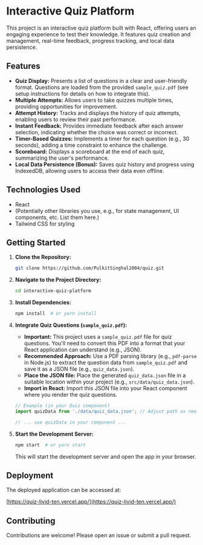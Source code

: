 # Interactive Quiz Platform

This project is an interactive quiz platform built with React, offering users an engaging experience to test their knowledge.  It features quiz creation and management, real-time feedback, progress tracking, and local data persistence.

## Features

*   **Quiz Display:** Presents a list of questions in a clear and user-friendly format.  Questions are loaded from the provided `sample_quiz.pdf` (see setup instructions for details on how to integrate this).
*   **Multiple Attempts:** Allows users to take quizzes multiple times, providing opportunities for improvement.
*   **Attempt History:**  Tracks and displays the history of quiz attempts, enabling users to review their past performance.
*   **Instant Feedback:** Provides immediate feedback after each answer selection, indicating whether the choice was correct or incorrect.
*   **Timer-Based Quizzes:** Implements a timer for each question (e.g., 30 seconds), adding a time constraint to enhance the challenge.
*   **Scoreboard:** Displays a scoreboard at the end of each quiz, summarizing the user's performance.
*   **Local Data Persistence (Bonus):**  Saves quiz history and progress using IndexedDB, allowing users to access their data even offline.

## Technologies Used

*   React
*   (Potentially other libraries you use, e.g., for state management, UI components, etc.  List them here.)
*   Tailwind CSS for styling

## Getting Started

1.  **Clone the Repository:**

    ```bash
    git clone https://github.com/PulkitSinghal2004/quiz.git
    ```

2.  **Navigate to the Project Directory:**

    ```bash
    cd interactive-quiz-platform
    ```

3.  **Install Dependencies:**

    ```bash
    npm install  # or yarn install
    ```

4.  **Integrate Quiz Questions (`sample_quiz.pdf`):**

    *   **Important:** This project uses a `sample_quiz.pdf` file for quiz questions. You'll need to convert this PDF into a format that your React application can understand (e.g., JSON).
    *   **Recommended Approach:** Use a PDF parsing library (e.g., `pdf-parse` in Node.js) to extract the question data from `sample_quiz.pdf` and save it as a JSON file (e.g., `quiz_data.json`).
    *   **Place the JSON file:** Place the generated `quiz_data.json` file in a suitable location within your project (e.g., `src/data/quiz_data.json`).
    *   **Import in React:** Import this JSON file into your React component where you render the quiz questions.

    ```javascript
    // Example (in your Quiz component)
    import quizData from './data/quiz_data.json'; // Adjust path as needed

    // ... use quizData in your component ...
    ```

5.  **Start the Development Server:**

    ```bash
    npm start  # or yarn start
    ```

    This will start the development server and open the app in your browser.

## Deployment

The deployed application can be accessed at:

[https://quiz-livid-ten.vercel.app/](https://quiz-livid-ten.vercel.app/) 

## Contributing

Contributions are welcome! Please open an issue or submit a pull request.


